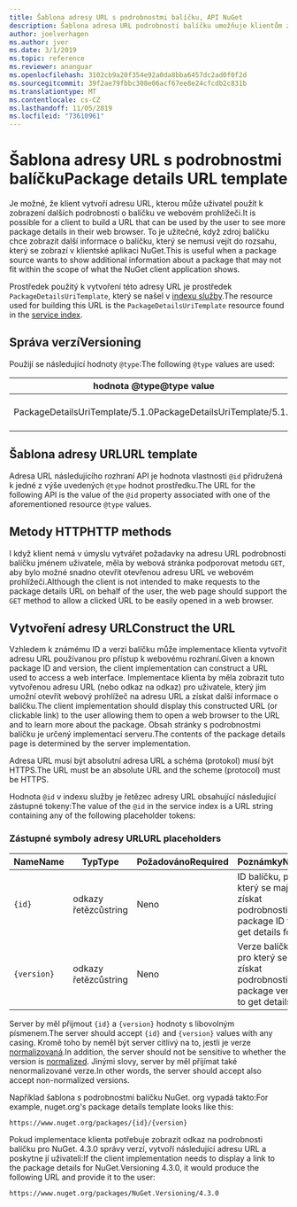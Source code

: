 ```yaml
---
title: Šablona adresy URL s podrobnostmi balíčku, API NuGet
description: Šablona adresa URL podrobností balíčku umožňuje klientům zobrazit v uživatelském rozhraní webový odkaz na další podrobnosti balíčku.
author: joelverhagen
ms.author: jver
ms.date: 3/1/2019
ms.topic: reference
ms.reviewer: ananguar
ms.openlocfilehash: 3102cb9a20f354e92a0da8bba6457dc2ad0f0f2d
ms.sourcegitcommit: 39f2ae79fbbc308e06acf67ee8e24cfcdb2c831b
ms.translationtype: MT
ms.contentlocale: cs-CZ
ms.lasthandoff: 11/05/2019
ms.locfileid: "73610961"
---
```

# <a name="package-details-url-template"></a><span data-ttu-id="792a5-103">Šablona adresy URL s podrobnostmi balíčku</span><span class="sxs-lookup"><span data-stu-id="792a5-103">Package details URL template</span></span>

<span data-ttu-id="792a5-104">Je možné, že klient vytvoří adresu URL, kterou může uživatel použít k zobrazení dalších podrobností o balíčku ve webovém prohlížeči.</span><span class="sxs-lookup"><span data-stu-id="792a5-104">It is possible for a client to build a URL that can be used by the user to see more package details in their web browser.</span></span> <span data-ttu-id="792a5-105">To je užitečné, když zdroj balíčku chce zobrazit další informace o balíčku, který se nemusí vejít do rozsahu, který se zobrazí v klientské aplikaci NuGet.</span><span class="sxs-lookup"><span data-stu-id="792a5-105">This is useful when a package source wants to show additional information about a package that may not fit within the scope of what the NuGet client application shows.</span></span>

<span data-ttu-id="792a5-106">Prostředek použitý k vytvoření této adresy URL je prostředek `PackageDetailsUriTemplate`, který se našel v [indexu služby](service-index.md).</span><span class="sxs-lookup"><span data-stu-id="792a5-106">The resource used for building this URL is the `PackageDetailsUriTemplate` resource found in the [service index](service-index.md).</span></span>

## <a name="versioning"></a><span data-ttu-id="792a5-107">Správa verzí</span><span class="sxs-lookup"><span data-stu-id="792a5-107">Versioning</span></span>

<span data-ttu-id="792a5-108">Použijí se následující hodnoty `@type`:</span><span class="sxs-lookup"><span data-stu-id="792a5-108">The following `@type` values are used:</span></span>

<span data-ttu-id="792a5-109">hodnota @type</span><span class="sxs-lookup"><span data-stu-id="792a5-109">@type value</span></span>                     | <span data-ttu-id="792a5-110">Poznámky</span><span class="sxs-lookup"><span data-stu-id="792a5-110">Notes</span></span>
------------------------------- | -----
<span data-ttu-id="792a5-111">PackageDetailsUriTemplate/5.1.0</span><span class="sxs-lookup"><span data-stu-id="792a5-111">PackageDetailsUriTemplate/5.1.0</span></span> | <span data-ttu-id="792a5-112">Počáteční verze</span><span class="sxs-lookup"><span data-stu-id="792a5-112">The initial release</span></span>

## <a name="url-template"></a><span data-ttu-id="792a5-113">Šablona adresy URL</span><span class="sxs-lookup"><span data-stu-id="792a5-113">URL template</span></span>

<span data-ttu-id="792a5-114">Adresa URL následujícího rozhraní API je hodnota vlastnosti `@id` přidružená k jedné z výše uvedených `@type` hodnot prostředku.</span><span class="sxs-lookup"><span data-stu-id="792a5-114">The URL for the following API is the value of the `@id` property associated with one of the aforementioned resource `@type` values.</span></span>

## <a name="http-methods"></a><span data-ttu-id="792a5-115">Metody HTTP</span><span class="sxs-lookup"><span data-stu-id="792a5-115">HTTP methods</span></span>

<span data-ttu-id="792a5-116">I když klient nemá v úmyslu vytvářet požadavky na adresu URL podrobností balíčku jménem uživatele, měla by webová stránka podporovat metodu `GET`, aby bylo možné snadno otevřít otevřenou adresu URL ve webovém prohlížeči.</span><span class="sxs-lookup"><span data-stu-id="792a5-116">Although the client is not intended to make requests to the package details URL on behalf of the user, the web page should support the `GET` method to allow a clicked URL to be easily opened in a web browser.</span></span>

## <a name="construct-the-url"></a><span data-ttu-id="792a5-117">Vytvoření adresy URL</span><span class="sxs-lookup"><span data-stu-id="792a5-117">Construct the URL</span></span>

<span data-ttu-id="792a5-118">Vzhledem k známému ID a verzi balíčku může implementace klienta vytvořit adresu URL používanou pro přístup k webovému rozhraní.</span><span class="sxs-lookup"><span data-stu-id="792a5-118">Given a known package ID and version, the client implementation can construct a URL used to access a web interface.</span></span> <span data-ttu-id="792a5-119">Implementace klienta by měla zobrazit tuto vytvořenou adresu URL (nebo odkaz na odkaz) pro uživatele, který jim umožní otevřít webový prohlížeč na adresu URL a získat další informace o balíčku.</span><span class="sxs-lookup"><span data-stu-id="792a5-119">The client implementation should display this constructed URL (or clickable link) to the user allowing them to open a web browser to the URL and to learn more about the package.</span></span> <span data-ttu-id="792a5-120">Obsah stránky s podrobnostmi balíčku je určený implementací serveru.</span><span class="sxs-lookup"><span data-stu-id="792a5-120">The contents of the package details page is determined by the server implementation.</span></span>

<span data-ttu-id="792a5-121">Adresa URL musí být absolutní adresa URL a schéma (protokol) musí být HTTPS.</span><span class="sxs-lookup"><span data-stu-id="792a5-121">The URL must be an absolute URL and the scheme (protocol) must be HTTPS.</span></span>

<span data-ttu-id="792a5-122">Hodnota `@id` v indexu služby je řetězec adresy URL obsahující následující zástupné tokeny:</span><span class="sxs-lookup"><span data-stu-id="792a5-122">The value of the `@id` in the service index is a URL string containing any of the following placeholder tokens:</span></span>

### <a name="url-placeholders"></a><span data-ttu-id="792a5-123">Zástupné symboly adresy URL</span><span class="sxs-lookup"><span data-stu-id="792a5-123">URL placeholders</span></span>

<span data-ttu-id="792a5-124">Name</span><span class="sxs-lookup"><span data-stu-id="792a5-124">Name</span></span>        | <span data-ttu-id="792a5-125">Typ</span><span class="sxs-lookup"><span data-stu-id="792a5-125">Type</span></span>    | <span data-ttu-id="792a5-126">Požadováno</span><span class="sxs-lookup"><span data-stu-id="792a5-126">Required</span></span> | <span data-ttu-id="792a5-127">Poznámky</span><span class="sxs-lookup"><span data-stu-id="792a5-127">Notes</span></span>
----------- | ------- | -------- | -----
`{id}`      | <span data-ttu-id="792a5-128">odkazy řetězců</span><span class="sxs-lookup"><span data-stu-id="792a5-128">string</span></span>  | <span data-ttu-id="792a5-129">Ne</span><span class="sxs-lookup"><span data-stu-id="792a5-129">no</span></span>       | <span data-ttu-id="792a5-130">ID balíčku, pro který se mají získat podrobnosti</span><span class="sxs-lookup"><span data-stu-id="792a5-130">The package ID to get details for</span></span>
`{version}` | <span data-ttu-id="792a5-131">odkazy řetězců</span><span class="sxs-lookup"><span data-stu-id="792a5-131">string</span></span>  | <span data-ttu-id="792a5-132">Ne</span><span class="sxs-lookup"><span data-stu-id="792a5-132">no</span></span>       | <span data-ttu-id="792a5-133">Verze balíčku, pro který se mají získat podrobnosti</span><span class="sxs-lookup"><span data-stu-id="792a5-133">The package version to get details for</span></span>

<span data-ttu-id="792a5-134">Server by měl přijmout `{id}` a `{version}` hodnoty s libovolným písmenem.</span><span class="sxs-lookup"><span data-stu-id="792a5-134">The server should accept `{id}` and `{version}` values with any casing.</span></span> <span data-ttu-id="792a5-135">Kromě toho by neměl být server citlivý na to, jestli je verze [normalizovaná](https://docs.microsoft.com/nuget/concepts/package-versioning#normalized-version-numbers).</span><span class="sxs-lookup"><span data-stu-id="792a5-135">In addition, the server should not be sensitive to whether the version is [normalized](https://docs.microsoft.com/nuget/concepts/package-versioning#normalized-version-numbers).</span></span> <span data-ttu-id="792a5-136">Jinými slovy, server by měl přijímat také nenormalizované verze.</span><span class="sxs-lookup"><span data-stu-id="792a5-136">In other words, the server should accept also accept non-normalized versions.</span></span>

<span data-ttu-id="792a5-137">Například šablona s podrobnostmi balíčku NuGet. org vypadá takto:</span><span class="sxs-lookup"><span data-stu-id="792a5-137">For example, nuget.org's package details template looks like this:</span></span>

    https://www.nuget.org/packages/{id}/{version}

<span data-ttu-id="792a5-138">Pokud implementace klienta potřebuje zobrazit odkaz na podrobnosti balíčku pro NuGet. 4.3.0 správy verzí, vytvoří následující adresu URL a poskytne jí uživateli:</span><span class="sxs-lookup"><span data-stu-id="792a5-138">If the client implementation needs to display a link to the package details for NuGet.Versioning 4.3.0, it would produce the following URL and provide it to the user:</span></span>

    https://www.nuget.org/packages/NuGet.Versioning/4.3.0
